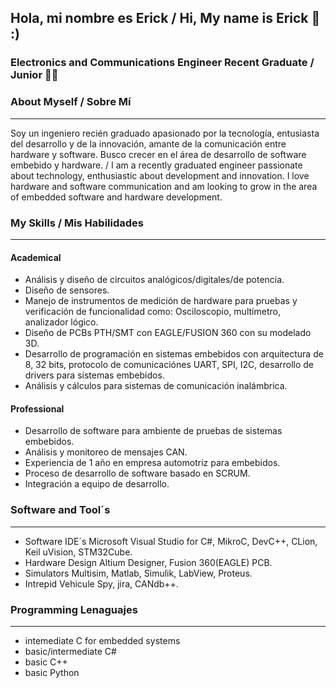 ## Hola, mi nombre es Erick / Hi, My name is Erick 👋 :)
### Electronics and Communications Engineer Recent Graduate / Junior 👨‍💻

### About Myself / Sobre Mí
---
Soy un ingeniero recién graduado apasionado por la tecnología, entusiasta del desarrollo y de la innovación, amante de la comunicación entre hardware y software. Busco crecer en el área de desarrollo de software embebido y hardware. / I am a recently graduated engineer passionate about technology, enthusiastic about development and innovation. I love hardware and software communication and am looking to grow in the area of embedded software and hardware development.

### My Skills / Mis Habilidades
---
#### Academical
  * Análisis y diseño de circuitos analógicos/digitales/de potencia.
  * Diseño de sensores.
  * Manejo de instrumentos de medición de hardware para pruebas y verificación de funcionalidad como:
    Osciloscopio, multímetro, analizador lógico.
  * Diseño de PCBs PTH/SMT con EAGLE/FUSION 360 con su modelado 3D.
  * Desarrollo de programación en sistemas embebidos con arquitectura de 8, 32 bits, protocolo de comunicaciónes UART, SPI, I2C, desarrollo de drivers para sistemas embebidos.
  * Análisis y cálculos para sistemas de comunicación inalámbrica.

#### Professional
  * Desarrollo de software para ambiente de pruebas de sistemas embebidos.
  * Análisis y monitoreo de mensajes CAN.
  * Experiencia de 1 año en empresa automotriz para embebidos.
  * Proceso de desarrollo de software basado en SCRUM.
  * Integración a equipo de desarrollo.
### Software and Tool´s
---
  * Software IDE´s  Microsoft Visual Studio for C#, MikroC, DevC++, CLion, Keil uVision, STM32Cube.
  * Hardware Design Altium Designer, Fusion 360(EAGLE) PCB.
  * Simulators Multisim, Matlab, Simulik, LabView, Proteus.
  * Intrepid Vehicule Spy, jira, CANdb++.
### Programming Lenaguajes
---
 * intemediate C for embedded systems
 * basic/intermediate C#
 * basic C++
 * basic Python
